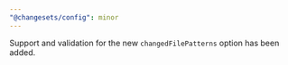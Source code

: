 ```yaml
---
"@changesets/config": minor
---
```


Support and validation for the new `changedFilePatterns` option has been added.

